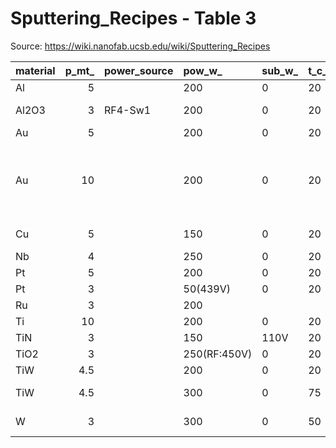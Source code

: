 # Sputtering_Recipes - Table 3

Source: https://wiki.nanofab.ucsb.edu/wiki/Sputtering_Recipes

| material   |   p_mt_ | power_source   | pow_w_       | sub_w_   | t_c_   |    ar | n2   | o2   | height_tilt_mm_   | rate_nm_min_   | stress_mpa_   | rs_uohm_cm_   | n_633nm   | k_633nm   | data_below         | comment                                  |
|:-----------|--------:|:---------------|:-------------|:---------|:-------|------:|:-----|:-----|:------------------|:---------------|:--------------|:--------------|:----------|:----------|:-------------------|:-----------------------------------------|
| Al         |     5   |                | 200          | 0        | 20     | 45    | 0    | 0    | H2.75-T5          | 4.4            | -             | -             | -         | -         | Yes                | Ning Cao                                 |
| Al2O3      |     3   | RF4-Sw1        | 200          | 0        | 20     | 30    | 0    | 1.5  | H2.75-T5          | 5.1            |               |               | 1.64202   | 0         | partial            | Demis D. John                            |
| Au         |     5   |                | 200          | 0        | 20     | 45    | 0    | 0    | H1-T10            | 17.7           | -             | -             | -         | -         | Yes                | Ning Cao                                 |
| Au         |    10   |                | 200          | 0        | 20     | 45    | 0    | 0    | H2.75-T5          | 35.5           | -             | -             | -         | -         | Yes                | Demis: 200W rate (Max for Au) 2022-08-03 |
| Cu         |     5   |                | 150          | 0        | 20     | 30    | 0    | 0    | H0.82-T9          | 6.7            |               |               |           |           | No (SEM available) | Ning Cao                                 |
| Nb         |     4   |                | 250          | 0        | 20     | 30    | 0    | 0    | H2.00-T7          | 7.5            | -             | -             | -         | -         | No                 |                                          |
| Pt         |     5   |                | 200          | 0        | 20     | 45    | 0    | 0    | H2.75-T5          | 7.4            | -             | -             | -         | -         | Yes                | Ning Cao                                 |
| Pt         |     3   |                | 50(439V)     | 0        | 20     | 45    | 0    | 0    | H2.75-T5          | 3.9            | -             | -             | -         | -         | Yes                | Ning Cao                                 |
| Ru         |     3   |                | 200          |          |        | 45    |      |      | H2.75-T4          | ~10            |               |               |           |           | Yes                | Ning Cao                                 |
| Ti         |    10   |                | 200          | 0        | 20     | 45    | 0    | 0    | H2.75-T5          | 2.3            | -             | -             | -         | -         | Yes                | Ning Cao                                 |
| TiN        |     3   |                | 150          | 110V     | 20     | 48.25 | 1.75 | 0    | H2.5-T5           | 2              | -             | 60            | -         | -         | No                 |                                          |
| TiO2       |     3   |                | 250(RF:450V) | 0        | 20     | 45    | 0    | 3    | H2.75-T5          | 4.3            | -             |               | -         | -         | Yes                | Ning Cao                                 |
| TiW        |     4.5 |                | 200          | 0        | 20     | 45    | 0    | 0    | H1-T10            | 4.7            | -             | -             | -         | -         | Yes                | Ning Cao                                 |
| TiW        |     4.5 |                | 300          | 0        | 75     | 45    | 0    | 0    | H2.75-T5          | 9.5            | -150 to 150   | 60            | -         | -         | Yes                | 10%Ti by Wt                              |
| W          |     3   |                | 300          | 0        | 50     | 45    | 0    | 0    | H2.75-T5          | 11.5           | -150 to 150   | 11            | -         | -         | Yes                | Jeremy Watcher                           |